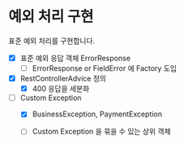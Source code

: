 # 예외 처리 구현

표준 예외 처리를 구현합니다.

- [x] 표준 예외 응답 객체 ErrorResponse
    - [ ] ErrorResponse or FieldError 에 Factory 도입
- [x] RestControllerAdvice 정의
    - [x] 400 응답을 세분화
- [ ] Custom Exception
    - [x] BusinessException, PaymentException
    - [ ] Custom Exception 을 묶을 수 있는 상위 객체

